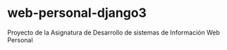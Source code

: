 # web-personal-django3
Proyecto de la Asignatura de Desarrollo de sistemas de Información Web Personal
